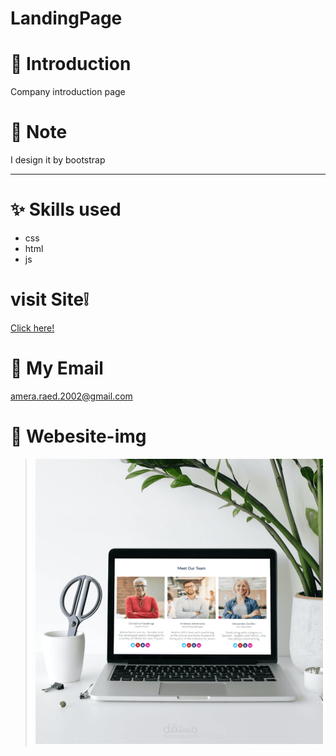 # LandingPage
# 🔖 Introduction
Company introduction page
#	📜  Note
I design it by bootstrap 
**  **
# ✨ Skills used
- css
- html
- js
# visit Site❕
[Click here!](https://ameraraed.github.io/LandingPage/)
#	📧  My Email
amera.raed.2002@gmail.com
#	👀  Webesite-img
 > ![](https://github.com/AmeraRaed/LandingPage/blob/main/img/screenshot-www.behance.net-2021.11.22-140224.png)
